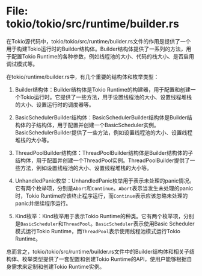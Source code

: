 # File: tokio/tokio/src/runtime/builder.rs

在Tokio源代码中，tokio/tokio/src/runtime/builder.rs文件的作用是提供了一个用于构建Tokio运行时的Builder结构体。Builder结构体提供了一系列的方法，用于配置Tokio Runtime的各种参数，例如线程池的大小、代码的栈大小、是否启用调试模式等。

在tokio/runtime/builder.rs中，有几个重要的结构体和枚举类型：

1. Builder结构体：Builder结构体是Tokio Runtime的构建器，用于配置和创建一个Tokio运行时。它提供了一些方法，用于设置线程池的大小、设置线程堆栈的大小、设置运行时的调度器等。

2. BasicSchedulerBuilder结构体：BasicSchedulerBuilder结构体是Builder结构体的子结构体，用于配置并创建一个BasicScheduler实例。BasicSchedulerBuilder提供了一些方法，例如设置线程池的大小、设置线程堆栈的大小等。

3. ThreadPoolBuilder结构体：ThreadPoolBuilder结构体是Builder结构体的子结构体，用于配置并创建一个ThreadPool实例。ThreadPoolBuilder提供了一些方法，例如设置线程池的大小、设置线程堆栈的大小等。

4. UnhandledPanic枚举：UnhandledPanic枚举用于表示未处理的panic情况。它有两个枚举项，分别是`Abort`和`Continue`。`Abort`表示当发生未处理的panic时，Tokio Runtime应该终止程序运行，而`Continue`表示应该忽略未处理的panic并继续程序运行。

5. Kind枚举：Kind枚举用于表示Tokio Runtime的种类。它有两个枚举项，分别是`BasicScheduler`和`ThreadPool`。`BasicScheduler`表示使用Basic Scheduler模式运行Tokio Runtime，而`ThreadPool`表示使用线程池模式运行Tokio Runtime。

总而言之，tokio/tokio/src/runtime/builder.rs文件中的Builder结构体和相关子结构体、枚举类型提供了一套配置和创建Tokio Runtime的API，使用户能够根据自身需求来定制和创建Tokio Runtime实例。

